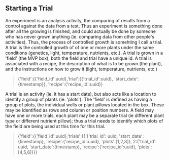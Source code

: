 ## Starting a Trial
An experiment is an analysis activity, the comparing of results from a control against the data from a test.  Thus an experiment is something done after all the growing is finished, and could actually be done by someone who has never grown anything (ie. comparing data from other people's activities).  Thus, the process of controlled growth is somehting I call a trial.  A trial is the controlled growth of of one or more plants under the same conditions (genetics, light, temperature, nutrients, etc.).
A trial is grown in a 'field' (the MVP box), both the field and trial have a unique id.  A trial is associated with a recipe, the description of what is to be grown (the plant), and the instructions on how to grow it (light, temperature, nutrients, etc.)

> {'field':{{'field_id':uuid},'trial':{{'trial_id':uuid}, 'start_date':{timestamp}}, 'recipe':{'recipe_id':uuid}}

A trial is an activity (ie. it has a start date), but also acts like a location to identify a group of plants (ie. 'plots').  The 'field' is defined as having a group of plots, the individual wells or plant pillows located in the box.  These may be identified as rows and column or position numbers.  A field may have one or more trials, each plant may be a separate trial (ie different plant type or different nutrient pillow); thus a trial needs to identify which plots of the field are being used at this time for this trial. 

> {'field':{{'field_id':uuid},'trials':{1:{'trial_id': uuid, 'start_date':{timestamp}, 'recipe':{'recipe_id':uuid}, 'plots':[1,2,3]}, 2:{'trial_id': uuid, 'start_date':{timestamp}, 'recipe':{'recipe_id':uuid}, 'plots':[4,5,6]}}}